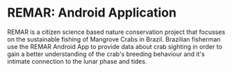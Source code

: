 REMAR: Android Application
==========================

REMAR is a citizen science based nature conservation project that focusses on the sustainable fishing of Mangrove Crabs in Brazil. Brazilian fisherman use the REMAR Android App to provide data about crab sighting in order to gain a better understanding of the crab's breeding behaviour and it's intimate connection to the lunar phase and tides.


